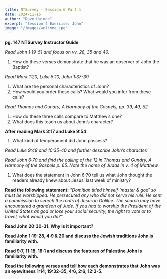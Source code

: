 ```yaml
---
title: NTSurvey - Session 6 Part 1
date: 2024-11-16
author: "Dave Haines"
excerpt: "Session 4 Exercise: John"
image: "/images/welcome.jpg"
---
```


**pg. 147 NTSurvey Instructor Guide**  

*Read John 1:19-51 and focus on vv. 28, 35 and 40.*

1. How do these verses demonstrate that he was an observer of John the Baptist?

*Read Mark 1:20, Luke 5:10, John 1:37-39*  
1. What are the personal characteristics of John?
2. How would you order these calls? What would you infer from these calls?

*Read Thomas and Gundry, A Harmony of the Gospels, pp. 39, 49, 52.*  
1. How do these three calls compare to Matthew’s one?
2. What does this teach us about John’s character?

**After reading Mark 3:17 and Luke 9:54**
1. What kind of temperament did John possess?

*Read Luke 9:49 and 10:35-40 and further describe John’s character.*  

*Read John 6:70 and find the calling of the 12 in Thomas and Gundry, A Harmony of the Gospels p. 65. Note the name of Judas in v. 4 of Matthew.*  
1. What does the statement in John 6:70 tell us what John thought the readers already knew about Jesus’ last week of ministry?

**Read the following statement:**
*"Domitian titled himself ‘master & god’ so must be worshipped. He persecuted any who
did not serve his rule. He sent a commission to search the roots of Jesus in Galilee. The
search may have encountered a grandson of Jude.
If you had to worship the President of the United States as god or lose your social
security, the right to vote or to travel, what would you do?"*  

**Read John 20:30-31. Why is it important?**  

**Read John 1:19-28, 4:9 & 20 and discuss the Jewish traditions John is familiarity with.**  

**Read 9:7, 11:18, 18:1 and discuss the features of Palestine John is familiarity with.**

**Read the following verses and tell how each demonstrates that John was an eyewitness 1:14, 19:32-35, 4:6, 2:6, 12:3-5.**
